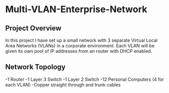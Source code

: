 # Multi-VLAN-Enterprise-Network

## Project Overview
In this project I have set up a small network with 3 separate Virtual Local Area Networks (VLANs) in a corporate environment. Each VLAN will be given its own pool of IP addresses from an router with DHCP enabled.

## Network Topology
-1 Router
-1 Layer 3 Switch
-1 Layer 2 Switch
-12 Personal Computers (4 for each VLAN)
-Copper straight through and trunk cables

